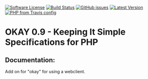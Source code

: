 [![Software License](https://img.shields.io/badge/license-MIT-brightgreen.svg)](LICENSE.md)
[![Build Status](https://travis-ci.com/keithy/okay-php.svg?branch=master)](https://travis-ci.com/keithy/okay-php)
[![GitHub issues](https://img.shields.io/github/issues/keithy/okay-php.svg)](https://github.com/keithy/okay-php/issues)
[![Latest Version](https://img.shields.io/github/release/keithy/okay-php.svg)](https://github.com/keithy/okay-php/releases)
[![PHP from Travis config](https://img.shields.io/travis/php-v/keithy/okay-php.svg)](https://travis-ci.org/keithy/okay-php)

# OKAY 0.9 -  Keeping It Simple Specifications for PHP
   
## Documentation:
   
Add on for "okay" for using a webclient.


